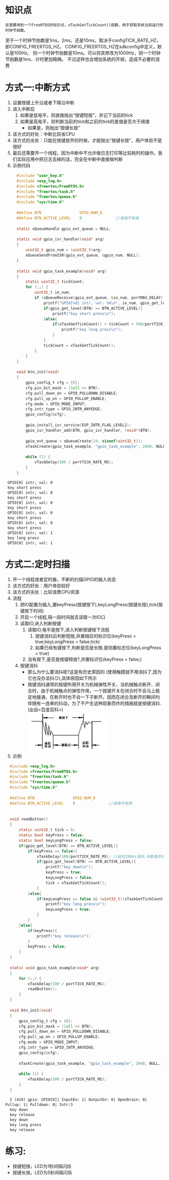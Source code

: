 # 知识点
    这里要用到一个FreeRTOS的知识点，xTaskGetTickCount()函数，用于获取系统当前运行的时钟节拍数。
至于一个时钟节拍数是1ms，2ms，还是10ms，取决于configTICK_RATE_HZ，即CONFIG_FREERTOS_HZ。
CONFIG_FREERTOS_HZ在sdkconfig中定义，默认是100Hz。
则一个时钟节拍数是10ms。可以将其修改为1000Hz，则一个时钟节拍数是1ms，计时更加精确。
不过这样也会增加系统的开销，造成不必要的浪费

# 方式一:中断方式
   1. 设置按键上升沿或者下降沿中断
   2. 进入中断后
        1. 如果是低电平，则直接抛出“按键短按”，并记下当前的tick
        2. 如果是高电平，则判断当前的tick和之前的tick的差值是否大于阈值
            * 如果是，则抛出“按键长按”
   3. 该方式的好处：中断比较省CPU
   4. 该方式的劣处：只能在按键放开的时候，才能抛出“按键长按”，用户体验不是很好
   5. 最后还需要开一个线程，因为中断中不允许做日志打印等比较耗时的操作。我们实际应用中把日志去掉的话，完全在中断中直接做判断
   6. 示例代码
   ```c
        #include "user_key.h"
        #include <esp_log.h>
        #include <freertos/FreeRTOS.h>
        #include "freertos/task.h"
        #include "freertos/queue.h"
        #include "sys/time.h"

        #define BTN                 GPIO_NUM_0
        #define BTN_ACTIVE_LEVEL    0               //低电平有效

        static xQueueHandle gpio_evt_queue = NULL;

        static void gpio_isr_handler(void* arg)
        {
            uint32_t gpio_num = (uint32_t)arg;
            xQueueSendFromISR(gpio_evt_queue, &gpio_num, NULL);
        }

        static void gpio_task_example(void* arg)
        {
            static uint32_t tickCount;
            for (;;) {
                uint32_t io_num;
                if (xQueueReceive(gpio_evt_queue, &io_num, portMAX_DELAY)) {
                    printf("GPIO[%d] intr, val: %d\n", io_num, gpio_get_level(io_num));
                    if(gpio_get_level(BTN) == BTN_ACTIVE_LEVEL){
                        printf("key short press\n");
                    }else{
                        if(xTaskGetTickCount() > tickCount + 500/portTICK_RATE_MS){
                            printf("key long press\n");
                        }
                    }
                    tickCount = xTaskGetTickCount();
                }
            }
        }

        void btn_init(void)
        {
            gpio_config_t cfg = {0};
            cfg.pin_bit_mask = (1ull << BTN);
            cfg.pull_down_en = GPIO_PULLDOWN_DISABLE;
            cfg.pull_up_en = GPIO_PULLUP_ENABLE;
            cfg.mode = GPIO_MODE_INPUT;
            cfg.intr_type = GPIO_INTR_ANYEDGE;
            gpio_config(&cfg);

            gpio_install_isr_service(ESP_INTR_FLAG_LEVEL1);
            gpio_isr_handler_add(BTN, gpio_isr_handler, (void*)BTN);

            gpio_evt_queue = xQueueCreate(10, sizeof(uint32_t));
            xTaskCreate(gpio_task_example, "gpio_task_example", 2048, NULL, 10, NULL);

            while (1) {
                vTaskDelay(500 / portTICK_RATE_MS);
            }
        }
   ```
   ```运行结果
    GPIO[0] intr, val: 0
    key short press
    GPIO[0] intr, val: 0
    key short press
    GPIO[0] intr, val: 0
    key short press
    GPIO[0] intr, val: 0
    key short press
    GPIO[0] intr, val: 0
    key short press
    GPIO[0] intr, val: 1
    key long press
    GPIO[0] intr, val: 1
   ```
# 方式二:定时扫描
  1. 开一个线程或者定时器，不断的扫描GPIO的输入状态
  2. 该方式的好处：用户体验较好
  3. 该方式的劣处：比较浪费CPU资源
  4. 流程
     1. 把IO配置为输入,置keyPress(按键按下),keyLongPress(按键长按),tick(按键按下时间)
     2. 开启一个线程,隔一段时间就去读取一次IO口
     3. 读取IO,进入判断按键
        1. 读取IO,电平是按下,进入判断按键按下流程
           1. 按键消抖后判断短按,并置相应的标识位(keyPress = true;keyLongPress = false;tick)
           2. 如果已经有键按下,判断是否是长按.是则置标志位(keyLongPress = true)
        2. 没有按下,是否是按键释放?,并置标识位(keyPress = false;)
     4. 按键消抖
        * 那么为什么要消抖呢?这是有历史原因的 (使用触摸就不用消抖了,因为它也没办法抖😏),具体原因如下所示
        * 按键消抖通常的按键所用开关为机械弹性开关，当机械触点断开、闭合时，由于机械触点的弹性作用，一个按键开关在闭合时不会马上稳定地接通，在断开时也不会一下子断开。因而在闭合及断开的瞬间均伴随有一连串的抖动，为了不产生这种现象而作的措施就是按键消抖.(出自<百度百科>) 
        <br><img src="img/key.png">
  5. 示例
  ```c
    #include <esp_log.h>
    #include <freertos/FreeRTOS.h>
    #include "freertos/task.h"
    #include "freertos/queue.h"
    #include "sys/time.h"

    #define BTN                 GPIO_NUM_0
    #define BTN_ACTIVE_LEVEL    0               //低电平有效


    void readButton()
    {
        static uint32_t tick = 0;
        static bool keyPress = false;
        static bool keyLongPress = false;
        if(gpio_get_level(BTN) == BTN_ACTIVE_LEVEL){
            if(keyPress == false){
                vTaskDelay(100/portTICK_RATE_MS); //延时100ms消抖,判断是否识动作
                if(gpio_get_level(BTN) == BTN_ACTIVE_LEVEL){
                    printf("key down\n");
                    keyPress = true;
                    keyLongPress = false;
                    tick = xTaskGetTickCount();
                }  
            }else{
                if(keyLongPress == false && (uint32_t)(xTaskGetTickCount() - tick) > 500 / portTICK_RATE_MS){
                    printf("key long press\n");
                    keyLongPress = true;
                } 
            } 
        }else{
            if(keyPress){
                printf("key release\n");
            }
            keyPress = false; 
        }
    }

    static void gpio_task_example(void* arg)
    {
        for (;;) {
            vTaskDelay(100 / portTICK_RATE_MS);
            readButton();
        }
    }

    void btn_init(void)
    {
        gpio_config_t cfg = {0};
        cfg.pin_bit_mask = (1ull << BTN);
        cfg.pull_down_en = GPIO_PULLDOWN_DISABLE;
        cfg.pull_up_en = GPIO_PULLUP_ENABLE;
        cfg.mode = GPIO_MODE_INPUT;
        cfg.intr_type = GPIO_INTR_ANYEDGE;
        gpio_config(&cfg);

        xTaskCreate(gpio_task_example, "gpio_task_example", 2048, NULL, 10, NULL);

        while (1) {
            vTaskDelay(500 / portTICK_RATE_MS);
        }
    }
  ```
  ```输出
    I (419) gpio: GPIO[0]| InputEn: 1| OutputEn: 0| OpenDrain: 0| Pullup: 1| Pulldown: 0| Intr:3
    key down
    key release
    key down
    key long press
    key release 
  ```  
# 练习:
 * 按键短按，LED为1秒间隔闪烁
 * 按键长按，LED为5秒间隔闪烁